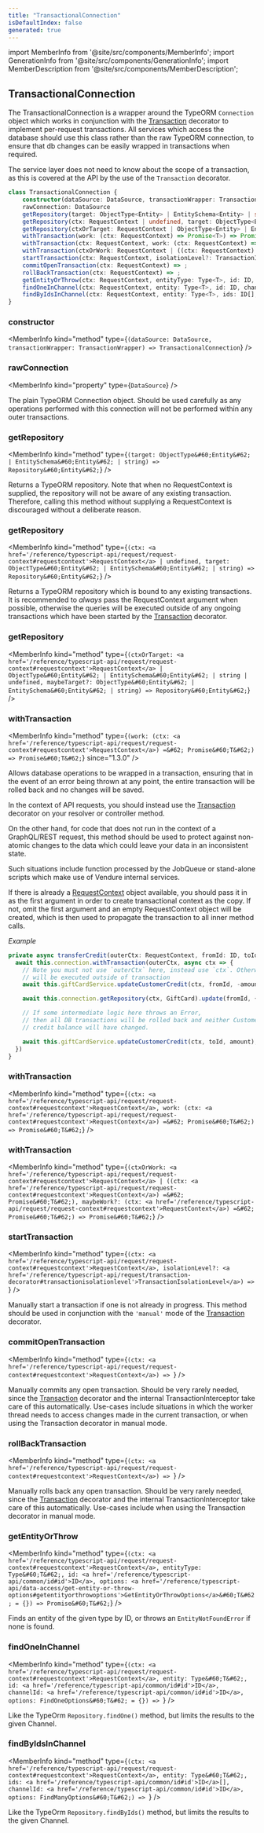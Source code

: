```yaml
---
title: "TransactionalConnection"
isDefaultIndex: false
generated: true
---
```

<!-- This file was generated from the Vendure source. Do not modify. Instead, re-run the "docs:build" script -->
import MemberInfo from '@site/src/components/MemberInfo';
import GenerationInfo from '@site/src/components/GenerationInfo';
import MemberDescription from '@site/src/components/MemberDescription';


## TransactionalConnection

<GenerationInfo sourceFile="packages/core/src/connection/transactional-connection.ts" sourceLine="40" packageName="@vendure/core" />

The TransactionalConnection is a wrapper around the TypeORM `Connection` object which works in conjunction
with the <a href='/reference/typescript-api/request/transaction-decorator#transaction'>Transaction</a> decorator to implement per-request transactions. All services which access the
database should use this class rather than the raw TypeORM connection, to ensure that db changes can be
easily wrapped in transactions when required.

The service layer does not need to know about the scope of a transaction, as this is covered at the
API by the use of the `Transaction` decorator.

```ts title="Signature"
class TransactionalConnection {
    constructor(dataSource: DataSource, transactionWrapper: TransactionWrapper)
    rawConnection: DataSource
    getRepository(target: ObjectType<Entity> | EntitySchema<Entity> | string) => Repository<Entity>;
    getRepository(ctx: RequestContext | undefined, target: ObjectType<Entity> | EntitySchema<Entity> | string) => Repository<Entity>;
    getRepository(ctxOrTarget: RequestContext | ObjectType<Entity> | EntitySchema<Entity> | string | undefined, maybeTarget?: ObjectType<Entity> | EntitySchema<Entity> | string) => Repository<Entity>;
    withTransaction(work: (ctx: RequestContext) => Promise<T>) => Promise<T>;
    withTransaction(ctx: RequestContext, work: (ctx: RequestContext) => Promise<T>) => Promise<T>;
    withTransaction(ctxOrWork: RequestContext | ((ctx: RequestContext) => Promise<T>), maybeWork?: (ctx: RequestContext) => Promise<T>) => Promise<T>;
    startTransaction(ctx: RequestContext, isolationLevel?: TransactionIsolationLevel) => ;
    commitOpenTransaction(ctx: RequestContext) => ;
    rollBackTransaction(ctx: RequestContext) => ;
    getEntityOrThrow(ctx: RequestContext, entityType: Type<T>, id: ID, options: GetEntityOrThrowOptions<T> = {}) => Promise<T>;
    findOneInChannel(ctx: RequestContext, entity: Type<T>, id: ID, channelId: ID, options: FindOneOptions<T> = {}) => ;
    findByIdsInChannel(ctx: RequestContext, entity: Type<T>, ids: ID[], channelId: ID, options: FindManyOptions<T>) => ;
}
```

<div className="members-wrapper">

### constructor

<MemberInfo kind="method" type={`(dataSource: DataSource, transactionWrapper: TransactionWrapper) => TransactionalConnection`}   />


### rawConnection

<MemberInfo kind="property" type={`DataSource`}   />

The plain TypeORM Connection object. Should be used carefully as any operations
performed with this connection will not be performed within any outer
transactions.
### getRepository

<MemberInfo kind="method" type={`(target: ObjectType&#60;Entity&#62; | EntitySchema&#60;Entity&#62; | string) => Repository&#60;Entity&#62;`}   />

Returns a TypeORM repository. Note that when no RequestContext is supplied, the repository will not
be aware of any existing transaction. Therefore, calling this method without supplying a RequestContext
is discouraged without a deliberate reason.
### getRepository

<MemberInfo kind="method" type={`(ctx: <a href='/reference/typescript-api/request/request-context#requestcontext'>RequestContext</a> | undefined, target: ObjectType&#60;Entity&#62; | EntitySchema&#60;Entity&#62; | string) => Repository&#60;Entity&#62;`}   />

Returns a TypeORM repository which is bound to any existing transactions. It is recommended to _always_ pass
the RequestContext argument when possible, otherwise the queries will be executed outside of any
ongoing transactions which have been started by the <a href='/reference/typescript-api/request/transaction-decorator#transaction'>Transaction</a> decorator.
### getRepository

<MemberInfo kind="method" type={`(ctxOrTarget: <a href='/reference/typescript-api/request/request-context#requestcontext'>RequestContext</a> | ObjectType&#60;Entity&#62; | EntitySchema&#60;Entity&#62; | string | undefined, maybeTarget?: ObjectType&#60;Entity&#62; | EntitySchema&#60;Entity&#62; | string) => Repository&#60;Entity&#62;`}   />


### withTransaction

<MemberInfo kind="method" type={`(work: (ctx: <a href='/reference/typescript-api/request/request-context#requestcontext'>RequestContext</a>) =&#62; Promise&#60;T&#62;) => Promise&#60;T&#62;`}  since="1.3.0"  />

Allows database operations to be wrapped in a transaction, ensuring that in the event of an error being
thrown at any point, the entire transaction will be rolled back and no changes will be saved.

In the context of API requests, you should instead use the <a href='/reference/typescript-api/request/transaction-decorator#transaction'>Transaction</a> decorator on your resolver or
controller method.

On the other hand, for code that does not run in the context of a GraphQL/REST request, this method
should be used to protect against non-atomic changes to the data which could leave your data in an
inconsistent state.

Such situations include function processed by the JobQueue or stand-alone scripts which make use
of Vendure internal services.

If there is already a <a href='/reference/typescript-api/request/request-context#requestcontext'>RequestContext</a> object available, you should pass it in as the first
argument in order to create transactional context as the copy. If not, omit the first argument and an empty
RequestContext object will be created, which is then used to propagate the transaction to
all inner method calls.

*Example*

```ts
private async transferCredit(outerCtx: RequestContext, fromId: ID, toId: ID, amount: number) {
  await this.connection.withTransaction(outerCtx, async ctx => {
    // Note you must not use `outerCtx` here, instead use `ctx`. Otherwise, this query
    // will be executed outside of transaction
    await this.giftCardService.updateCustomerCredit(ctx, fromId, -amount);

    await this.connection.getRepository(ctx, GiftCard).update(fromId, { transferred: true })

    // If some intermediate logic here throws an Error,
    // then all DB transactions will be rolled back and neither Customer's
    // credit balance will have changed.

    await this.giftCardService.updateCustomerCredit(ctx, toId, amount);
  })
}
```
### withTransaction

<MemberInfo kind="method" type={`(ctx: <a href='/reference/typescript-api/request/request-context#requestcontext'>RequestContext</a>, work: (ctx: <a href='/reference/typescript-api/request/request-context#requestcontext'>RequestContext</a>) =&#62; Promise&#60;T&#62;) => Promise&#60;T&#62;`}   />


### withTransaction

<MemberInfo kind="method" type={`(ctxOrWork: <a href='/reference/typescript-api/request/request-context#requestcontext'>RequestContext</a> | ((ctx: <a href='/reference/typescript-api/request/request-context#requestcontext'>RequestContext</a>) =&#62; Promise&#60;T&#62;), maybeWork?: (ctx: <a href='/reference/typescript-api/request/request-context#requestcontext'>RequestContext</a>) =&#62; Promise&#60;T&#62;) => Promise&#60;T&#62;`}   />


### startTransaction

<MemberInfo kind="method" type={`(ctx: <a href='/reference/typescript-api/request/request-context#requestcontext'>RequestContext</a>, isolationLevel?: <a href='/reference/typescript-api/request/transaction-decorator#transactionisolationlevel'>TransactionIsolationLevel</a>) => `}   />

Manually start a transaction if one is not already in progress. This method should be used in
conjunction with the `'manual'` mode of the <a href='/reference/typescript-api/request/transaction-decorator#transaction'>Transaction</a> decorator.
### commitOpenTransaction

<MemberInfo kind="method" type={`(ctx: <a href='/reference/typescript-api/request/request-context#requestcontext'>RequestContext</a>) => `}   />

Manually commits any open transaction. Should be very rarely needed, since the <a href='/reference/typescript-api/request/transaction-decorator#transaction'>Transaction</a> decorator
and the internal TransactionInterceptor take care of this automatically. Use-cases include situations
in which the worker thread needs to access changes made in the current transaction, or when using the
Transaction decorator in manual mode.
### rollBackTransaction

<MemberInfo kind="method" type={`(ctx: <a href='/reference/typescript-api/request/request-context#requestcontext'>RequestContext</a>) => `}   />

Manually rolls back any open transaction. Should be very rarely needed, since the <a href='/reference/typescript-api/request/transaction-decorator#transaction'>Transaction</a> decorator
and the internal TransactionInterceptor take care of this automatically. Use-cases include when using the
Transaction decorator in manual mode.
### getEntityOrThrow

<MemberInfo kind="method" type={`(ctx: <a href='/reference/typescript-api/request/request-context#requestcontext'>RequestContext</a>, entityType: Type&#60;T&#62;, id: <a href='/reference/typescript-api/common/id#id'>ID</a>, options: <a href='/reference/typescript-api/data-access/get-entity-or-throw-options#getentityorthrowoptions'>GetEntityOrThrowOptions</a>&#60;T&#62; = {}) => Promise&#60;T&#62;`}   />

Finds an entity of the given type by ID, or throws an `EntityNotFoundError` if none
is found.
### findOneInChannel

<MemberInfo kind="method" type={`(ctx: <a href='/reference/typescript-api/request/request-context#requestcontext'>RequestContext</a>, entity: Type&#60;T&#62;, id: <a href='/reference/typescript-api/common/id#id'>ID</a>, channelId: <a href='/reference/typescript-api/common/id#id'>ID</a>, options: FindOneOptions&#60;T&#62; = {}) => `}   />

Like the TypeOrm `Repository.findOne()` method, but limits the results to
the given Channel.
### findByIdsInChannel

<MemberInfo kind="method" type={`(ctx: <a href='/reference/typescript-api/request/request-context#requestcontext'>RequestContext</a>, entity: Type&#60;T&#62;, ids: <a href='/reference/typescript-api/common/id#id'>ID</a>[], channelId: <a href='/reference/typescript-api/common/id#id'>ID</a>, options: FindManyOptions&#60;T&#62;) => `}   />

Like the TypeOrm `Repository.findByIds()` method, but limits the results to
the given Channel.


</div>
